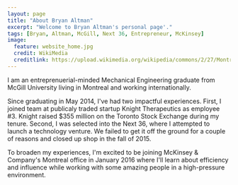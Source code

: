 ```yaml
---
layout: page
title: "About Bryan Altman"
excerpt: "Welcome to Bryan Altman's personal page'."
tags: [Bryan, Altman, McGill, Next 36, Entrepreneur, McKinsey]
image:
  feature: website_home.jpg
  credit: WikiMedia
  creditlink: https://upload.wikimedia.org/wikipedia/commons/2/27/Montreal_skyline_night.png
---
```


I am an entreprenuerial-minded Mechanical Engineering graduate from McGill University living in Montreal and working internationally.

Since graduating in May 2014, I've had two impactful experiences. First, I joined team at publicaly traded startup Knight Therapeutics as employee #3. Knight raised $355 million on the Toronto Stock Exchange during my tenure. Second, I was selected into the Next 36, where I attempted to launch a technology venture. We failed to get it off the ground for a couple of reasons and closed up shop in the fall of 2015.

To broaden my experiences, I'm excited to be joining McKinsey & Company's Montreal office in January 2016 where I'll learn about efficiency and influence while working with some amazing people in a high-pressure environment.